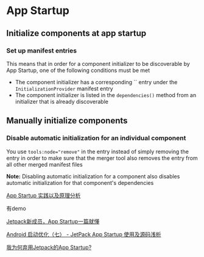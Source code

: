 # App Startup

## Initialize components at app startup

### Set up manifest entries

This means that in order for a component initializer to be discoverable by App Startup, one of the following conditions must be met

- The component initializer has a corresponding `` entry under the `InitializationProvider` manifest entry
- The component initializer is listed in the `dependencies()` method from an initializer that is already discoverable

## Manually initialize components

### Disable automatic initialization for an individual component

You use `tools:node="remove"` in the entry instead of simply removing the entry in order to make sure that the merger tool also removes the entry from all other merged manifest files

**Note:** Disabling automatic initialization for a component also disables automatic initialization for that component's dependencies





[App Startup 实践以及原理分析](https://juejin.im/post/5ee4bbe4f265da76b559bdfe)

有demo

[Jetpack新成员，App Startup一篇就懂](https://blog.csdn.net/guolin_blog/article/details/108026357)

[Android 启动优化（七） - JetPack App Startup 使用及源码浅析](https://juejin.cn/post/6952659008733839390)

[我为何弃用Jetpack的App Startup?](https://juejin.cn/post/6859500445669752846)